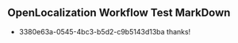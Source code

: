 ## OpenLocalization Workflow Test MarkDown
* 3380e63a-0545-4bc3-b5d2-c9b5143d13ba thanks!

<!--HONumber=Jul16_HO5-->


